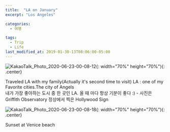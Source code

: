 ```yaml
---
title:  "LA on January"
excerpt: "Los Angeles"

categories:
  - 여행

tags:
  - Trip
  - Life
last_modified_at: 2019-01-30-13T08:06:00-05:00
---
```


![KakaoTalk_Photo_2020-06-23-00-08-12](https://user-images.githubusercontent.com/43649503/85304154-6187f800-b4e6-11ea-95ae-335e57522bbc.jpeg){: width="70%" height="70%"){: .center}



<div style="text-align: left">Traveled LA with my family(Actually it's second time to visit) LA : one of my Favorite cities.The city of Angels </div>

<div style="text-align: left">내가 가장 좋아하는 도시 중 한 곳인 LA. 올 때 마다 항상 기분이 좋다 :) - 사진은 Griffith Observatory 정상에서 찍은 Hollywood Sign </div>


![KakaoTalk_Photo_2020-06-23-00-08-18](https://user-images.githubusercontent.com/43649503/85304159-651b7f00-b4e6-11ea-8c13-e30c0a467f8e.jpeg){: width="70%" height="70%"){: .center}

<div style="text-align: left"> Sunset at Venice beach </div>
